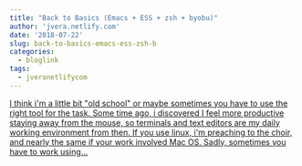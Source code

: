 ```yaml
---
title: "Back to Basics (Emacs + ESS + zsh + byobu)"
author: 'jvera.netlify.com'
date: '2018-07-22'
slug: back-to-basics-emacs-ess-zsh-b
categories:
  - bloglink
tags:
  - jveranetlifycom
---
```


[I think i'm a little bit "old school" or maybe sometimes you have to use the right tool for the task. Some time ago, i discovered I feel more productive staying away from the mouse, so terminals and text editors are my daily working environment from then. If you use linux, i'm preaching to the choir, and nearly the same if your work involved Mac OS. Sadly, sometimes you have to work using...<click to read more>](http://jvera.netlify.com/post/2018/07/22/back-to-basics/)

